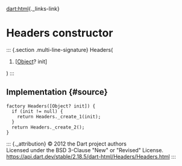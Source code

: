 [dart:html](../../dart-html/dart-html-library){._links-link}

Headers constructor
===================

::: {.section .multi-line-signature}
Headers(

1.  \[[Object](../../dart-core/object-class)? init\]

)
:::

Implementation {#source}
--------------

``` {.language-dart data-language="dart"}
factory Headers([Object? init]) {
  if (init != null) {
    return Headers._create_1(init);
  }
  return Headers._create_2();
}
```

::: {._attribution}
© 2012 the Dart project authors\
Licensed under the BSD 3-Clause \"New\" or \"Revised\" License.\
<https://api.dart.dev/stable/2.18.5/dart-html/Headers/Headers.html>
:::
